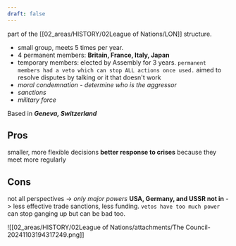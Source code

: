 ```yaml
---
draft: false
---
```

part of the [[02_areas/HISTORY/02League of Nations/LON]] structure.
- small group, meets 5 times per year.
- 4 permanent members: **Britain, France, Italy, Japan**
- temporary members: elected by Assembly for 3 years.
`permanent members had a veto which can stop ALL actions once used.`
aimed to resolve disputes by talking or it that doesn't work
- *moral condemnation - determine who is the aggressor*
- *sanctions*
- *military force*

Based in ***Geneva, Switzerland***

## Pros
smaller, more flexible decisions
**better response to crises** because they meet more regularly

## Cons
not all perspectives -> *only major powers*
**USA, Germany, and USSR not in** -> less effective trade sanctions, less funding.
`vetos have too much power `can stop ganging up but can be bad too.


![[02_areas/HISTORY/02League of Nations/attachments/The Council-20241103194317249.png]]